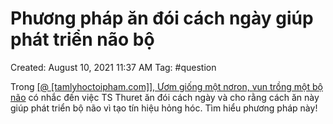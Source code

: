 # Phương pháp ăn đói cách ngày giúp phát triển não bộ

Created: August 10, 2021 11:37 AM
Tag: #question

Trong [[@ [tamlyhoctoipham.com]], Ươm giống một nơron, vun trồng một bộ não](https://www.notion.so/tamlyhoctoipham-com-m-gi-ng-m-t-n-ron-vun-tr-ng-m-t-b-n-o-531de837dc2c40b7ae6bb9c24cccf400) có nhắc đến việc  TS Thuret ăn đói cách ngày và cho rằng cách ăn này giúp phát triển bộ não vì tạo tín hiệu hỏng hóc. Tìm hiểu phương pháp này!
